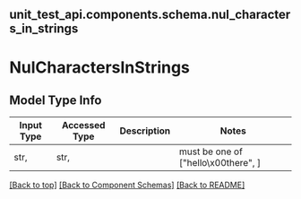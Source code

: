 <a name="top"></a>
## unit_test_api.components.schema.nul_characters_in_strings
# NulCharactersInStrings

## Model Type Info
Input Type | Accessed Type | Description | Notes
------------ | ------------- | ------------- | -------------
str,  | str,  |  | must be one of ["hello\x00there", ] 

[[Back to top]](#top) [[Back to Component Schemas]](../../../README.md#Component-Schemas) [[Back to README]](../../../README.md)